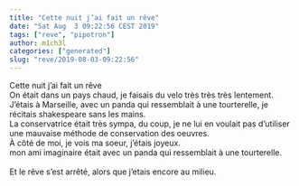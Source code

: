 ```yaml
---
title: "Cette nuit j’ai fait un rêve"
date: "Sat Aug  3 09:22:56 CEST 2019"
tags: ["reve", "pipotron"]
author: m1ch3l
categories: ["generated"]
slug: "reve/2019-08-03-09:22:56"
---
```


Cette nuit j’ai fait un rêve<br>
On était dans un pays chaud, je faisais du velo très très très lentement.<br>
J’étais à Marseille, avec un panda qui ressemblait à une tourterelle, je récitais shakespeare sans les mains.<br>
La conservatrice était très sympa, du coup, je ne lui en voulait pas d’utiliser une mauvaise méthode de conservation des oeuvres.<br>
À côté de moi, je vois ma soeur, j’étais joyeux.<br>
mon ami imaginaire était avec un panda qui ressemblait à une tourterelle.<br>
<br>
Et le rêve s’est arrêté, alors que j’etais encore au milieu.<br>
<br>
